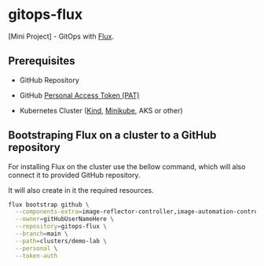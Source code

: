 # gitops-flux

[Mini Project] - GitOps with [Flux](https://fluxcd.io/flux/).

## Prerequisites

* GitHub Repository

* GitHub [Personal Access Token (PAT)](https://github.com/settings/tokens)

* Kubernetes Cluster ([Kind](https://kind.sigs.k8s.io/), [Minikube](https://minikube.sigs.k8s.io/), AKS or other)

## Bootstraping Flux on a cluster to a GitHub repository

For installing Flux on the cluster use the bellow command, which will also connect it to provided GitHub repository.

It will also create in it the required resources.

```bash
flux bootstrap github \
  --components-extra=image-reflector-controller,image-automation-controller \
  --owner=gitHubUserNameHere \
  --repository=gitops-flux \
  --branch=main \
  --path=clusters/demo-lab \
  --personal \
  --token-auth
```
